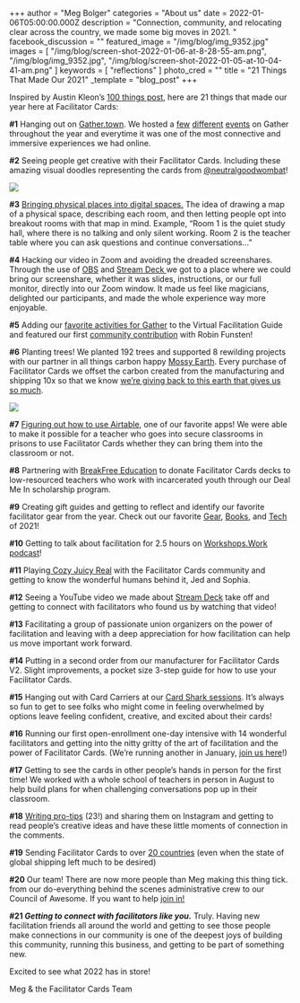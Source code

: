 +++
author = "Meg Bolger"
categories = "About us"
date = 2022-01-06T05:00:00.000Z
description = "Connection, community, and relocating clear across the country, we made some big moves in 2021. "
facebook_discussion = ""
featured_image = "/img/blog/img_9352.jpg"
images = [
  "/img/blog/screen-shot-2022-01-06-at-8-28-55-am.png",
  "/img/blog/img_9352.jpg",
  "/img/blog/screen-shot-2022-01-05-at-10-04-41-am.png"
]
keywords = [ "reflections" ]
photo_cred = ""
title = "21 Things That Made Our 2021"
_template = "blog_post"
+++

Inspired by Austin Kleon’s [100 things post](https://austinkleon.com/2021/12/30/100-things-that-made-my-year-2021/), here are 21 things that made our year here at Facilitator Cards:

**#1** Hanging out on [Gather.town](http://www.gather.town). We hosted a [few](https://www.youtube.com/watch?v=jE0EJLI2JtA) [different](https://www.facilitator.cards/blog/using-gather-for-virtual-facilitation-canning-the-brain-jam/) [events](https://www.facilitator.cards/blog/come-brain-jam-on-gather.town/) on Gather throughout the year and everytime it was one of the most connective and immersive experiences we had online.

**#2** Seeing people get creative with their Facilitator Cards. Including these amazing visual doodles representing the cards from [@neutralgoodwombat](https://www.instagram.com/p/CXovA7aPzBC/)!

![](/img/blog/screen-shot-2022-01-05-at-10-04-41-am.png)

**#3** [Bringing physical places into digital spaces.](https://www.youtube.com/watch?v=yZuVWoqOoJ4) The idea of drawing a map of a physical space, describing each room, and then letting people opt into breakout rooms with that map in mind. Example, “Room 1 is the quiet study hall, where there is no talking and only silent working. Room 2 is the teacher table where you can ask questions and continue conversations…”

**#4** Hacking our video in Zoom and avoiding the dreaded screenshares. Through the use of [OBS](https://www.facilitator.cards/blog/getting-started-with-obs-a-short-guide-for-facilitators-1/) and [Stream Deck ](https://youtu.be/_8uZ40_z2Dc)we got to a place where we could bring our screenshare, whether it was slides, instructions, or our full monitor, directly into our Zoom window. It made us feel like magicians, delighted our participants, and made the whole experience way more enjoyable.

**#5** Adding our [favorite activities for Gather](https://virtual.facilitator.cards/apps/gather) to the Virtual Facilitation Guide and featured our first [community contribution](https://virtual.facilitator.cards/dot-voting-on-zoom-using-google-slides-robin-funsten#author) with Robin Funsten!

**#6** Planting trees! We planted 192 trees and supported 8 rewilding projects with our partner in all things carbon happy [Mossy Earth](https://mossy.earth/). Every purchase of Facilitator Cards we offset the carbon created from the manufacturing and shipping 10x so that we know [we’re giving back to this earth that gives us so much](https://www.facilitator.cards/blog/more-trees-happier-bees-offsetting-our-environmental-impact/).

![](/img/blog/screen-shot-2022-01-06-at-8-28-55-am.png)

**#7** [Figuring out how to use Airtable,](https://www.facilitator.cards/blog/facilitator-cards-x-airtable-virtual-agenda-builder/) one of our favorite apps! We were able to make it possible for a teacher who goes into secure classrooms in prisons to use Facilitator Cards whether they can bring them into the classroom or not.

**#8** Partnering with [BreakFree Education](https://www.breakfree-ed.org/) to donate Facilitator Cards decks to low-resourced teachers who work with incarcerated youth through our Deal Me In scholarship program.

**#9** Creating gift guides and getting to reflect and identify our favorite facilitator gear from the year. Check out our favorite [Gear](https://www.facilitator.cards/blog/the-facilitator-cards-gift-guide-for-tech-software-copy/), [Books](https://www.facilitator.cards/blog/the-facilitator-cards-gift-guide-for-facilitator-books/), and [Tech](https://www.facilitator.cards/blog/the-facilitator-cards-gift-guide-for-tech-software/) of 2021!

**#10** Getting to talk about facilitation for 2.5 hours on [Workshops.Work podcast](https://workshops.work/podcast/133/)!

**#11** Playing[ Cozy Juicy Real](https://www.cozyjuicyreal.com/) with the Facilitator Cards community and getting to know the wonderful humans behind it, Jed and Sophia.

**#12** Seeing a YouTube video we made about [Stream Deck](https://youtu.be/_8uZ40_z2Dc) take off and getting to connect with facilitators who found us by watching that video!

**#13** Facilitating a group of passionate union organizers on the power of facilitation and leaving with a deep appreciation for how facilitation can help us move important work forward.

**#14** Putting in a second order from our manufacturer for Facilitator Cards V2. Slight improvements, a pocket size 3-step guide for how to use your Facilitator Cards.

**#15** Hanging out with Card Carriers at our [Card Shark sessions](http://lu.ma/facilitatorcards). It’s always so fun to get to see folks who might come in feeling overwhelmed by options leave feeling confident, creative, and excited about their cards!

**#16** Running our first open-enrollment one-day intensive with 14 wonderful facilitators and getting into the nitty gritty of the art of facilitation and the power of Facilitator Cards. (We’re running another in January, [join us here](https://lu.ma/janintensive)!)

**#17** Getting to see the cards in other people’s hands in person for the first time! We worked with a whole school of teachers in person in August to help build plans for when challenging conversations pop up in their classroom.

**#18** [Writing pro-tips](https://www.instagram.com/facilitatorcards/) (23!) and sharing them on Instagram and getting to read people’s creative ideas and have these little moments of connection in the comments.

**#19** Sending Facilitator Cards to over [20 countries](https://www.instagram.com/p/CW3S9Z5rz5s/) (even when the state of global shipping left much to be desired)

**#20** Our team! There are now more people than Meg making this thing tick. from our do-everything behind the scenes administrative crew to our Council of Awesome. If you want to help [join in!](https://airtable.com/shryc5DgEh1s3RG2d?ck_subscriber_id=1449938820)

**#21 _Getting to connect with facilitators like you._** Truly. Having new facilitation friends all around the world and getting to see those people make connections in our community is one of the deepest joys of building this community, running this business, and getting to be part of something new.

Excited to see what 2022 has in store!

Meg & the Facilitator Cards Team
